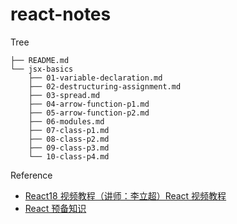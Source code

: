 # react-notes

Tree

```
├── README.md
└── jsx-basics
    ├── 01-variable-declaration.md
    ├── 02-destructuring-assignment.md
    ├── 03-spread.md
    ├── 04-arrow-function-p1.md
    ├── 05-arrow-function-p2.md
    ├── 06-modules.md
    ├── 07-class-p1.md
    ├── 08-class-p2.md
    ├── 09-class-p3.md
    └── 10-class-p4.md
```

Reference

- [React18 视频教程（讲师：李立超）React 视频教程](https://www.bilibili.com/video/BV1bS4y1b7NV/?p=5&spm_id_from=pageDriver&vd_source=6145bca5bc5612c5da7202b32d7ded7b)
- [React 预备知识](https://www.lilichao.com/index.php/2022/03/18/react%e9%a2%84%e5%a4%87%e7%9f%a5%e8%af%86/)
